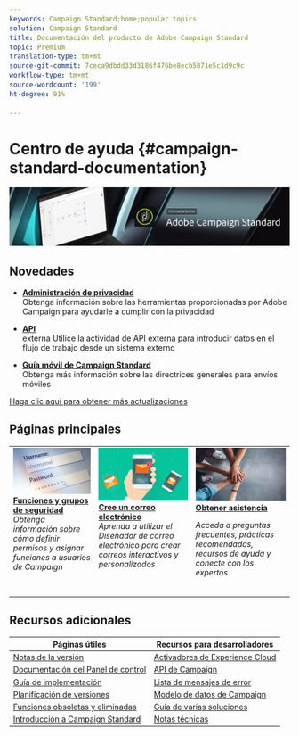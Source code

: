```yaml
---
keywords: Campaign Standard;home;popular topics
solution: Campaign Standard
title: Documentación del producto de Adobe Campaign Standard
topic: Premium
translation-type: tm+mt
source-git-commit: 7ceca9dbdd33d3186f476be8ecb5871e5c1d9c9c
workflow-type: tm+mt
source-wordcount: '199'
ht-degree: 91%

---
```



# Centro de ayuda {#campaign-standard-documentation}

![](start/using/assets/do-not-localize/banner_acs_doc.jpg)

## Novedades

* **[Administración de privacidad](https://helpx.adobe.com/es/campaign/kb/campaign-privacy.html)**<br/> Obtenga información sobre las herramientas proporcionadas por Adobe Campaign para ayudarle a cumplir con la privacidad

* **[API](automating/using/external-api.md)**<br/>externa Utilice la actividad de API externa para introducir datos en el flujo de trabajo desde un sistema externo

* **[Guía móvil de Campaign Standard](https://helpx.adobe.com/es/campaign/kb/acs-mobile.html)**<br/>
Obtenga más información sobre las directrices generales para envíos móviles

[Haga clic aquí para obtener más actualizaciones](rn/using/documentation-updates.md)

## Páginas principales

<table>
<tr>
  <td valign="top">
    <a href="administration/using/about-access-management.md">
      <img alt="Funciones" src="start/using/assets/roles.png"/>
    </a>
    <div>
    <a href="administration/using/about-access-management.md"><strong>Funciones y grupos de seguridad</strong></a>
    </div>
    <em>Obtenga información sobre cómo definir permisos y asignar funciones a usuarios de Campaign</em>
    <br>
  </td>
  <td valign="top">
    <a href="designing/using/designing-content-in-adobe-campaign.md">
      <img alt="Creador" src="start/using/assets/design.png" />
    </a>
    <div>
    <a href="designing/using/designing-content-in-adobe-campaign.md"><strong>Cree un correo electrónico</strong></a>
    </div>
    <em>Aprenda a utilizar el Diseñador de correo electrónico para crear correos interactivos y personalizados</em>
    <br>
  </td>
  <td valign="top">
       <img alt="Asistencia técnica" src="start/using/assets/do-not-localize/help.jpeg" />
    <div><a href="https://helpx.adobe.com/es/campaign/kb/ac-support.html">
    <strong>Obtener asistencia</strong></a>
    </div>
    <p><em>Acceda a preguntas frecuentes, prácticas recomendadas, recursos de ayuda y conecte con los expertos</em></p>
    <br>
  </td>
</tr>
</table>

## Recursos adicionales

| Páginas útiles | Recursos para desarrolladores |
|---|---|
| [Notas de la versión](rn/using/release-notes.md) | [Activadores de Experience Cloud](integrating/using/about-adobe-experience-cloud-triggers.md) |
| [Documentación del Panel de control](https://docs.adobe.com/content/help/es-ES/control-panel/using/control-panel-home.html) | [API de Campaign](api/using/get-started-apis.md) |
| [Guía de implementación](https://helpx.adobe.com/es/campaign/kb/campaign-standard-implementation-guide.html) | [Lista de mensajes de error](https://docs.adobe.com/content/help/en/campaign-classic/technicalresources/error_messages/error_codes.html) |
| [Planificación de versiones](rn/using/release-planning.md) | [Modelo de datos de Campaign](developing/using/datamodel-introduction.md) |
| [Funciones obsoletas y eliminadas](https://helpx.adobe.com/es/campaign/kb/acs-deprecated-and-removed-features.html) | [Guía de varias soluciones](integrating/using/get-started-campaign-integrations.md) |
| [Introducción a Campaign Standard](start/using/about-campaign-standard.md) | [Notas técnicas](https://helpx.adobe.com/es/campaign/kb/acs-article-list.html) |
